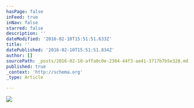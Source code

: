 ```yaml
---
hasPage: false
inFeed: true
inNav: false
starred: false
description: ''
dateModified: '2016-02-10T15:51:51.633Z'
title: ''
datePublished: '2016-02-10T15:51:51.834Z'
author: []
sourcePath: _posts/2016-02-10-affa0c0e-2304-44f3-ae41-3717b7b5e328.md
published: true
_context: 'http://schema.org'
_type: Article

---
```

![](https://the-grid-user-content.s3-us-west-2.amazonaws.com/4973ae83-c72a-4ce9-8c09-2b45cd3da9c3.png)